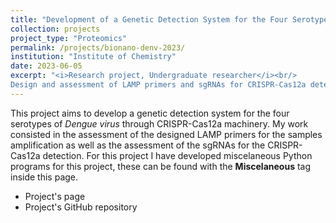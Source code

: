 ```yaml
---
title: "Development of a Genetic Detection System for the Four Serotypes of Dengue Virus through CRISPR-Cas12a Machinery"
collection: projects
project_type: "Proteomics"
permalink: /projects/bionano-denv-2023/ 
institution: "Institute of Chemistry"
date: 2023-06-05
excerpt: "<i>Research project, Undergraduate researcher</i><br/>
Design and assessment of LAMP primers and sgRNAs for CRISPR-Cas12a detection for the four Dengue virus (DENV) serotypes."
---
```


This project aims to develop a genetic detection system for the four serotypes of *Dengue virus* through CRISPR-Cas12a machinery. My work consisted in the assessment of the designed LAMP primers for the samples amplification as well as the assessment of the sgRNAs for the CRISPR-Cas12a detection. For this project I have developed miscelaneous Python programs for this project, these can be found with the **Miscelaneous** tag inside this page.

- Project's page
- Project's GitHub repository